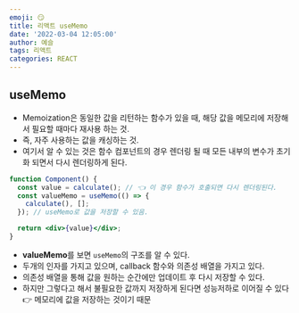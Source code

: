```yaml
---
emoji: 😏
title: 리액트 useMemo
date: '2022-03-04 12:05:00'
author: 예슬
tags: 리액트
categories: REACT
---
```


## useMemo

- Memoization은 동일한 값을 리턴하는 함수가 있을 때, 해당 값을 메모리에 저장해서 필요할 때마다 재사용 하는 것.
- 즉, 자주 사용하는 값을 캐싱하는 것.
- 여기서 알 수 있는 것은 함수 컴포넌트의 경우 렌더링 될 때 모든 내부의 변수가 초기화 되면서 다시 렌더링하게 된다.

```jsx
function Component() {
  const value = calculate(); // 👈 이 경우 함수가 호출되면 다시 렌더링된다.
  const valueMemo = useMemo(() => {
    calculate(), [];
  }); // useMemo로 값을 저장할 수 있음.

  return <div>{value}</div>;
}
```

- **valueMemo**를 보면 `useMemo`의 구조를 알 수 있다.
- 두개의 인자를 가지고 있으며, callback 함수와 의존성 배열을 가지고 있다.
- 의존성 배열을 통해 값을 원하는 순간에만 업데이트 후 다시 저장할 수 있다.
- 하지만 그렇다고 해서 불필요한 값까지 저장하게 된다면 성능저하로 이어질 수 있다
  👉 메모리에 값을 저장하는 것이기 때문
